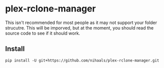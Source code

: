 # plex-rclone-manager

This isn't recommended for most people as it may not support your folder strucutre. This will be imporved, but at the moment, you should read the source code to see if it should work.

## Install
`pip install -U git+https://github.com/nihaals/plex-rclone-manager.git`
